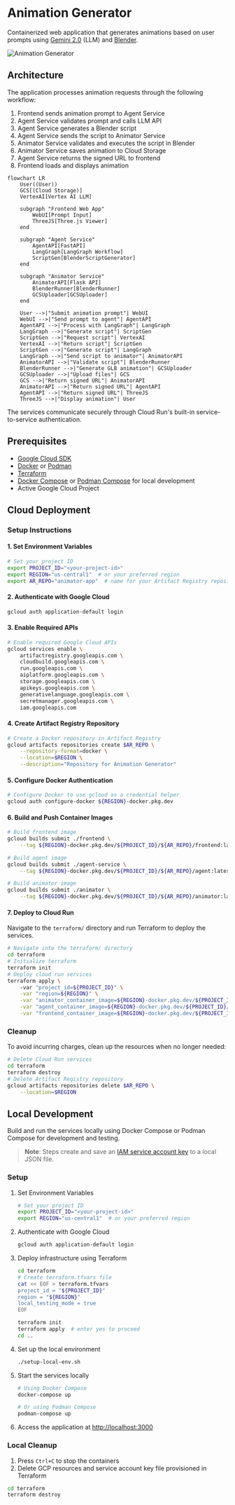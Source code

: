 # Animation Generator

Containerized web application that generates animations based on user prompts using [Gemini 2.0](https://cloud.google.com/vertex-ai/generative-ai/docs/gemini-v2) (LLM) and [Blender](https://www.blender.org/).

![Animation Generator](animation-app.gif)

## Architecture

The application processes animation requests through the following workflow:

1. Frontend sends animation prompt to Agent Service
2. Agent Service validates prompt and calls LLM API
3. Agent Service generates a Blender script
4. Agent Service sends the script to Animator Service
5. Animator Service validates and executes the script in Blender
6. Animator Service saves animation to Cloud Storage
7. Agent Service returns the signed URL to frontend
8. Frontend loads and displays animation

```mermaid
flowchart LR
    User((User))
    GCS[(Cloud Storage)]
    VertexAI[Vertex AI LLM]
    
    subgraph "Frontend Web App"
        WebUI[Prompt Input]
        ThreeJS[Three.js Viewer]
    end
    
    subgraph "Agent Service"
        AgentAPI[FastAPI]
        LangGraph[LangGraph Workflow]
        ScriptGen[BlenderScriptGenerator]
    end
    
    subgraph "Animator Service"
        AnimatorAPI[Flask API]
        BlenderRunner[BlenderRunner]
        GCSUploader[GCSUploader]
    end
    
    User -->|"Submit animation prompt"| WebUI
    WebUI -->|"Send prompt to agent"| AgentAPI
    AgentAPI -->|"Process with LangGraph"| LangGraph
    LangGraph -->|"Generate script"| ScriptGen
    ScriptGen -->|"Request script"| VertexAI
    VertexAI -->|"Return script"| ScriptGen
    ScriptGen -->|"Generate script"| LangGraph
    LangGraph -->|"Send script to animator"| AnimatorAPI
    AnimatorAPI -->|"Validate script"| BlenderRunner
    BlenderRunner -->|"Generate GLB animation"| GCSUploader
    GCSUploader -->|"Upload files"| GCS
    GCS -->|"Return signed URL"| AnimatorAPI
    AnimatorAPI -->|"Return signed URL"| AgentAPI
    AgentAPI -->|"Return signed URL"| ThreeJS
    ThreeJS -->|"Display animation"| User
```

The services communicate securely through Cloud Run's built-in service-to-service authentication.

## Prerequisites

- [Google Cloud SDK](https://cloud.google.com/sdk/docs/install)
- [Docker](https://docs.docker.com/get-docker/) or [Podman](https://podman-desktop.io/downloads/)
- [Terraform](https://developer.hashicorp.com/terraform/install)
- [Docker Compose](https://docs.docker.com/compose/) or [Podman Compose](https://podman-desktop.io/docs/compose/setting-up-compose) for local development
- Active Google Cloud Project

## Cloud Deployment

### Setup Instructions

#### 1. Set Environment Variables

```bash
# Set your project ID
export PROJECT_ID="<your-project-id>"
export REGION="us-central1"  # or your preferred region
export AR_REPO="animator-app"  # name for your Artifact Registry repository
```

#### 2. Authenticate with Google Cloud

```bash
gcloud auth application-default login
```

#### 3. Enable Required APIs

```bash
# Enable required Google Cloud APIs
gcloud services enable \
    artifactregistry.googleapis.com \
    cloudbuild.googleapis.com \
    run.googleapis.com \
    aiplatform.googleapis.com \
    storage.googleapis.com \
    apikeys.googleapis.com \
    generativelanguage.googleapis.com \
    secretmanager.googleapis.com \
    iam.googleapis.com
```

#### 4. Create Artifact Registry Repository

```bash
# Create a Docker repository in Artifact Registry
gcloud artifacts repositories create $AR_REPO \
    --repository-format=docker \
    --location=$REGION \
    --description="Repository for Animation Generator"
```

#### 5. Configure Docker Authentication

```bash
# Configure Docker to use gcloud as a credential helper
gcloud auth configure-docker ${REGION}-docker.pkg.dev
```

#### 6. Build and Push Container Images

```bash
# Build frontend image
gcloud builds submit ./frontend \
    --tag ${REGION}-docker.pkg.dev/${PROJECT_ID}/${AR_REPO}/frontend:latest

# Build agent image
gcloud builds submit ./agent-service \
    --tag ${REGION}-docker.pkg.dev/${PROJECT_ID}/${AR_REPO}/agent:latest

# Build animator image
gcloud builds submit ./animator \
    --tag ${REGION}-docker.pkg.dev/${PROJECT_ID}/${AR_REPO}/animator:latest
```

#### 7. Deploy to Cloud Run

Navigate to the `terraform/` directory and run Terraform to deploy the services.

```bash
# Navigate into the terraform/ directory
cd terraform
# Initialize terraform
terraform init
# Deploy cloud run services
terraform apply \                
    -var "project_id=${PROJECT_ID}" \
    -var "region=${REGION}" \
    -var "animator_container_image=${REGION}-docker.pkg.dev/${PROJECT_ID}/${AR_REPO}/animator:latest" \
    -var "agent_container_image=${REGION}-docker.pkg.dev/${PROJECT_ID}/${AR_REPO}/agent:latest" \
    -var "frontend_container_image=${REGION}-docker.pkg.dev/${PROJECT_ID}/${AR_REPO}/frontend:latest"
```

### Cleanup

To avoid incurring charges, clean up the resources when no longer needed:

```bash
# Delete Cloud Run services
cd terraform
terraform destroy
# Delete Artifact Registry repository
gcloud artifacts repositories delete $AR_REPO \
    --location=$REGION
```

## Local Development

Build and run the services locally using Docker Compose or Podman Compose for development and testing.

> **Note**: Steps create and save an [IAM service account key](https://cloud.google.com/iam/docs/service-account-creds#user-managed-keys) to a local JSON file.

### Setup

1. Set Environment Variables

   ```bash
   # Set your project ID
   export PROJECT_ID="<your-project-id>"
   export REGION="us-central1"  # or your preferred region
   ```

2. Authenticate with Google Cloud

   ```bash
   gcloud auth application-default login
   ```

3. Deploy infrastructure using Terraform

   ```bash
   cd terraform
   # Create terraform.tfvars file
   cat << EOF > terraform.tfvars
   project_id = "${PROJECT_ID}"
   region = "${REGION}"
   local_testing_mode = true
   EOF
   
   terraform init
   terraform apply  # enter yes to proceed
   cd ..
   ```

4. Set up the local environment

   ```bash
   ./setup-local-env.sh
   ```

5. Start the services locally

   ```bash
   # Using Docker Compose
   docker-compose up
   
   # Or using Podman Compose
   podman-compose up
   ```

6. Access the application at <http://localhost:3000>

### Local Cleanup

1. Press `Ctrl+C` to stop the containers
2. Delete GCP resources and service account key file provisioned in Terraform

```bash
cd terraform
terraform destroy
```
